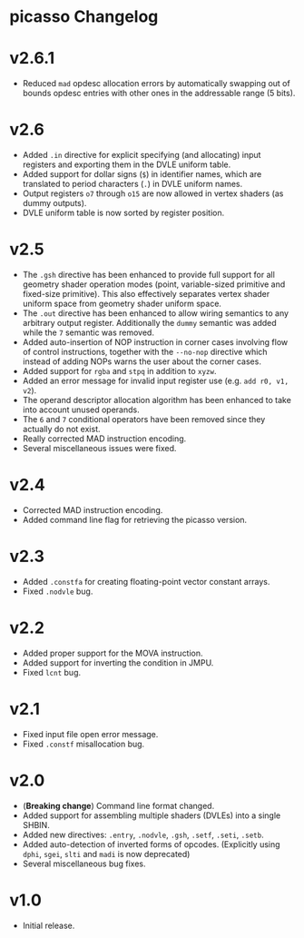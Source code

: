 # picasso Changelog

# v2.6.1

- Reduced `mad` opdesc allocation errors by automatically swapping out of bounds opdesc entries with other ones in the addressable range (5 bits).

# v2.6

- Added `.in` directive for explicit specifying (and allocating) input registers and exporting them in the DVLE uniform table.
- Added support for dollar signs (`$`) in identifier names, which are translated to period characters (`.`) in DVLE uniform names.
- Output registers `o7` through `o15` are now allowed in vertex shaders (as dummy outputs).
- DVLE uniform table is now sorted by register position.

# v2.5

- The `.gsh` directive has been enhanced to provide full support for all geometry shader operation modes (point, variable-sized primitive and fixed-size primitive). This also effectively separates vertex shader uniform space from geometry shader uniform space.
- The `.out` directive has been enhanced to allow wiring semantics to any arbitrary output register. Additionally the `dummy` semantic was added while the `7` semantic was removed.
- Added auto-insertion of NOP instruction in corner cases involving flow of control instructions, together with the `--no-nop` directive which instead of adding NOPs warns the user about the corner cases.
- Added support for `rgba` and `stpq` in addition to `xyzw`.
- Added an error message for invalid input register use (e.g. `add r0, v1, v2`).
- The operand descriptor allocation algorithm has been enhanced to take into account unused operands.
- The `6` and `7` conditional operators have been removed since they actually do not exist.
- Really corrected MAD instruction encoding.
- Several miscellaneous issues were fixed.

# v2.4

- Corrected MAD instruction encoding.
- Added command line flag for retrieving the picasso version.

# v2.3

- Added `.constfa` for creating floating-point vector constant arrays.
- Fixed `.nodvle` bug.

# v2.2

- Added proper support for the MOVA instruction.
- Added support for inverting the condition in JMPU.
- Fixed `lcnt` bug.

# v2.1

- Fixed input file open error message.
- Fixed `.constf` misallocation bug.

# v2.0

- (**Breaking change**) Command line format changed.
- Added support for assembling multiple shaders (DVLEs) into a single SHBIN.
- Added new directives: `.entry`, `.nodvle`, `.gsh`, `.setf`, `.seti`, `.setb`.
- Added auto-detection of inverted forms of opcodes. (Explicitly using `dphi`, `sgei`, `slti` and `madi` is now deprecated)
- Several miscellaneous bug fixes.

# v1.0

- Initial release.
